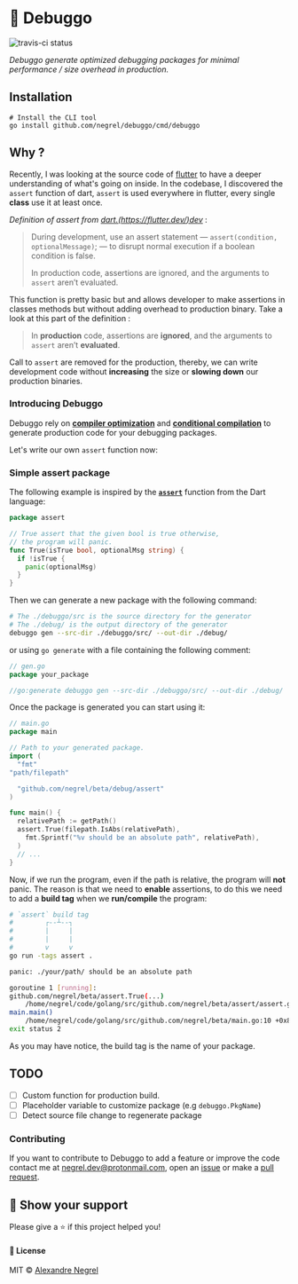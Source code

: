# :small_red_triangle: Debuggo

![travis-ci status](https://travis-ci.org/negrel/debuggo.svg?branch=master)

*Debuggo generate optimized debugging packages for minimal performance / size overhead in production.*

## Installation

```
# Install the CLI tool
go install github.com/negrel/debuggo/cmd/debuggo
```

## Why ?

Recently, I was looking at the source code of [flutter](https://flutter.dev/) to have a deeper understanding of what's
going on inside. In the codebase, I discovered the `assert` function of dart, `assert` is used everywhere in
flutter, every single **class** use it at least once.

*Definition of assert from [dart.(https://flutter.dev/)dev](https://dart.dev/guides/language/language-tour#assert)* :

> During development, use an assert statement — `assert(condition, optionalMessage)`; — to disrupt normal execution if a
>boolean condition is false.
>
> In production code, assertions are ignored, and the arguments to `assert` aren’t evaluated.

This function is pretty basic but and allows developer to make assertions in classes methods but without adding overhead
to production binary. Take a look at this part of the definition :

>In **production** code, assertions are **ignored**, and the arguments to `assert` aren’t **evaluated**.

Call to `assert` are removed for the production, thereby, we can write development code without **increasing** the size
or **slowing down** our production binaries.

### Introducing Debuggo

Debuggo rely on [**compiler optimization**](https://en.wikipedia.org/wiki/Optimizing_compiler) and
[**conditional compilation**](https://en.wikipedia.org/wiki/Conditional_compilation) to generate production code for
your debugging packages.

Let's write our own `assert` function now:

### Simple assert package
The following example is inspired by the [**`assert`**](https://dart.dev/guides/language/language-tour#assert) function
from the Dart language:

```go
package assert

// True assert that the given bool is true otherwise,
// the program will panic.
func True(isTrue bool, optionalMsg string) {
  if !isTrue {
    panic(optionalMsg)
  }
}
```

Then we can generate a new package with the following command:
```bash
# The ./debuggo/src is the source directory for the generator
# The ./debug/ is the output directory of the generator 
debuggo gen --src-dir ./debuggo/src/ --out-dir ./debug/
``` 

or using `go generate` with a file containing the following comment:
```go
// gen.go
package your_package

//go:generate debuggo gen --src-dir ./debuggo/src/ --out-dir ./debug/
```

Once the package is generated you can start using it:

```go
// main.go
package main

// Path to your generated package.
import (
  "fmt"
"path/filepath"

  "github.com/negrel/beta/debug/assert"
)

func main() {
  relativePath := getPath()
  assert.True(filepath.IsAbs(relativePath),
    fmt.Sprintf("%v should be an absolute path", relativePath),
  )
  // ...
}
```

Now, if we run the program, even if the path is relative, the program will **not** panic. The reason is that we need to 
**enable** assertions, to do this we need to add a **build tag** when we **run/compile** the program:

```bash
# `assert` build tag
#        ┌--┴--┐
#        |     |
#        |     |
#        v     v
go run -tags assert .

panic: ./your/path/ should be an absolute path

goroutine 1 [running]:
github.com/negrel/beta/assert.True(...)
	/home/negrel/code/golang/src/github.com/negrel/beta/assert/assert.go:9
main.main()
	/home/negrel/code/golang/src/github.com/negrel/beta/main.go:10 +0x87
exit status 2
```
As you may have notice, the build tag is the name of your package.

## TODO

- [ ] Custom function for production build.
- [ ] Placeholder variable to customize package (e.g `debuggo.PkgName`)
- [ ] Detect source file change to regenerate package

### Contributing
If you want to contribute to Debuggo to add a feature or improve the code contact me at
[negrel.dev@protonmail.com](mailto:negrel.dev@protonmail.com), open an [issue](https://github.com/negrel/debuggo/issues)
or make a [pull request](https://github.com/negrel/debuggo/pulls).

## :stars: Show your support
Please give a :star: if this project helped you!

#### :scroll: License
MIT © [Alexandre Negrel](https://www.negrel.dev)
